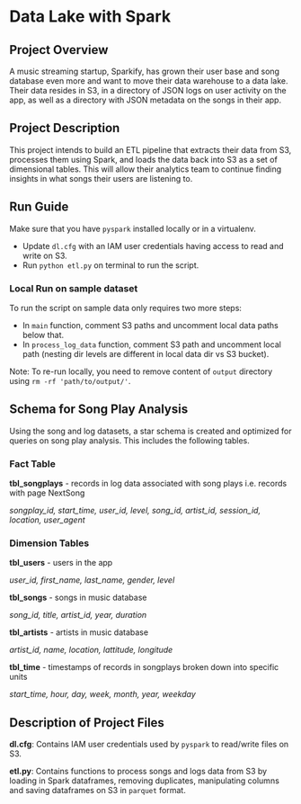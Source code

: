 # Data Lake with Spark

## Project Overview
A music streaming startup, Sparkify, has grown their user base and song database even more and want to move their data warehouse to a data lake. Their data resides in S3, in a directory of JSON logs on user activity on the app, as well as a directory with JSON metadata on the songs in their app.

## Project Description
This project intends to build an ETL pipeline that extracts their data from S3, processes them using Spark, and loads the data back into S3 as a set of dimensional tables. This will allow their analytics team to continue finding insights in what songs their users are listening to.

## Run Guide
Make sure that you have `pyspark` installed locally or in a virtualenv.

- Update `dl.cfg` with an IAM user credentials having access to read and write on S3.
- Run `python etl.py` on terminal to run the script.

### Local Run on sample dataset
To run the script on sample data only requires two more steps:

- In `main` function, comment S3 paths and uncomment local data paths below that.
- In `process_log_data` function, comment S3 path and uncomment local path (nesting dir levels are different in local data dir vs S3 bucket).

Note: To re-run locally, you need to remove content of `output` directory using `rm -rf 'path/to/output/'`. 

## Schema for Song Play Analysis
Using the song and log datasets, a star schema is created and optimized for queries on song play analysis. This includes the following tables.

### Fact Table
**tbl_songplays** - records in log data associated with song plays i.e. records with page NextSong

_songplay_id, start_time, user_id, level, song_id, artist_id, session_id, location, user_agent_

### Dimension Tables
**tbl_users** - users in the app

_user_id, first_name, last_name, gender, level_

**tbl_songs** - songs in music database

_song_id, title, artist_id, year, duration_

**tbl_artists** - artists in music database

_artist_id, name, location, lattitude, longitude_

**tbl_time** - timestamps of records in songplays broken down into specific units

_start_time, hour, day, week, month, year, weekday_

## Description of Project Files 

**dl.cfg**: Contains IAM user credentials used by `pyspark` to read/write files on S3.

**etl.py**: Contains functions to process songs and logs data from S3 by loading in Spark dataframes, removing duplicates, manipulating columns and saving dataframes on S3 in `parquet` format.
